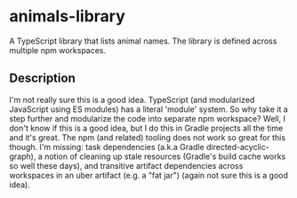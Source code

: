 # animals-library

A TypeScript library that lists animal names. The library is defined across multiple npm workspaces.


## Description

I'm not really sure this is a good idea. TypeScript (and modularized JavaScript using ES modules) has a literal 'module'
system. So why take it a step further and modularize the code into separate npm workspace? Well, I don't know if this is
a good idea, but I do this in Gradle projects all the time and it's great. The npm (and related) tooling does not work
so great for this though. I'm missing: task dependencies (a.k.a Gradle directed-acyclic-graph), a notion of cleaning up
stale resources (Gradle's build cache works so well these days), and transitive artifact dependencies across workspaces in
an uber artifact (e.g. a "fat jar") (again not sure this is a good idea).
